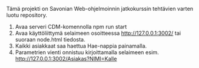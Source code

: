 Tämä projekti on Savonian Web-ohjelmoinnin jatkokurssin tehtävien varten luotu repository.

1. Avaa serveri CDM-komennolla npm run start
2. Avaa käyttöliittymä selaimeen osoitteessa http://127.0.0.1:3002/ tai suoraan node.html tiedosta.
3. Kaikki asiakkaat saa haettua Hae-nappia painamalla.
4. Parametrien vienti onnistuu kirjoittamalla selaimeen esim. http://127.0.0.1:3002/Asiakas?NIMI=Kalle
